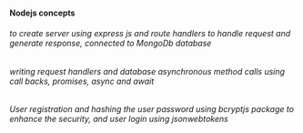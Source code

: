 #### Nodejs concepts 
###### to create server using express js and route handlers to handle request and generate response, connected to MongoDb database
###### writing request handlers and database asynchronous method calls using call backs, promises, async and await
###### User registration and hashing the user password using bcryptjs package to enhance the security, and user login using jsonwebtokens
